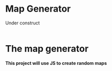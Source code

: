 ﻿# Map Generator 
Under construct <br> 
<br> 
<h1> The map generator </h1>

<h4> This project will use JS to create random maps </h4> 


